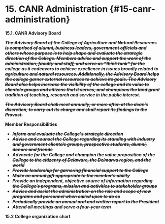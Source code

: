 # **15\. CANR Administration** {#15-canr-administration}

**15.1\. CANR Advisory Board**

**_~~The Advisory Board of the College of Agriculture and Natural Resources is comprised of alumni, business leaders, government officials and others whose purpose is to help shape and evaluate the strategic direction of the College. Members advise and support the work of the administration, faculty and staff, and serve as “think tank” for the college as it endeavors to achieve excellence in issues broadly related to agriculture and natural resources. Additionally, the Advisory Board helps the college garner external resources to achieve its goals. The Advisory Board also helps increase the visibility of the college and its value to clientele groups and citizens that it serves, and champions the land grant tradition of teaching, research and service in the public interest.~~_**

**_~~The Advisory Board shall meet annually, or more often at the dean’s discretion, to carry out its charge and shall report its findings to the Provost.~~_**

**Member Responsibilities**

*   **_~~Inform and evaluate the College&#039;s strategic direction~~_**
*   **_~~Advise and counsel the College regarding its standing with industry and government clientele groups, prospective students, alumni, donors and friends~~_**
*   **_~~Advocate for the College and champion the value proposition of the College to the citizenry of Delaware, the Delmarva region, and the world~~_**
*   **_~~Provide leadership for garnering financial support to the College~~_**
*   **_~~Make an annual gift appropriate to the member’s ability~~_**
*   **_~~Provide an independent, objective source of information regarding the College’s programs, mission and activities to stakeholder groups~~_**
*   **_~~Advise and assist the administration on the role and scope of new programs and personnel when called upon to do so~~_**
*   **_~~Periodically provide an annual oral and written report to the President~~_**
*   **_~~Attend all meetings and serve a four-year term~~_**

**15.2 College organization chart**